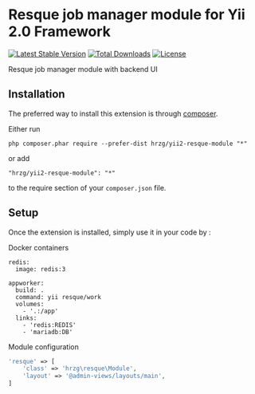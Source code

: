 Resque job manager module for Yii 2.0 Framework
===============================================

[![Latest Stable Version](https://poser.pugx.org/dmstr/yii2-resque-module/v/stable.svg)](https://packagist.org/packages/dmstr/yii2-resque-module) 
[![Total Downloads](https://poser.pugx.org/dmstr/yii2-resque-module/downloads.svg)](https://packagist.org/packages/dmstr/yii2-resque-module)
[![License](https://poser.pugx.org/dmstr/yii2-resque-module/license.svg)](https://packagist.org/packages/dmstr/yii2-resque-module)


Resque job manager module with backend UI

Installation
------------

The preferred way to install this extension is through [composer](http://getcomposer.org/download/).

Either run

```
php composer.phar require --prefer-dist hrzg/yii2-resque-module "*"
```

or add

```
"hrzg/yii2-resque-module": "*"
```

to the require section of your `composer.json` file.


Setup
-----

Once the extension is installed, simply use it in your code by  :


Docker containers
```
redis:
  image: redis:3

appworker:
  build: .
  command: yii resque/work
  volumes:
    - '.:/app'
  links:
    - 'redis:REDIS'
    - 'mariadb:DB'
```

Module configuration
```php
'resque' => [
    'class' => 'hrzg\resque\Module',
    'layout' => '@admin-views/layouts/main',
]
```

